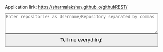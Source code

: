 Application link: https://sharmalakshay.github.io/githubREST/

<form action="#" method="post">
  <textarea name="repos" rows="4" style="width:100%" placeholder="Enter repositories as Username/Repository separated by commas"></textarea>
  <br>
  <input type="submit" name="submit" style="width:100%; padding-top:10px; padding-bottom:10px; font-size:120%" value="Tell me everything!"/>
</form>
